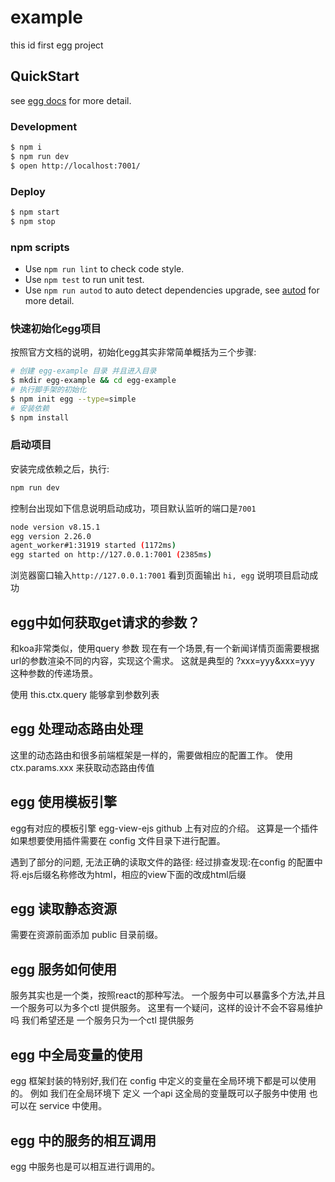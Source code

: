 # example

this id first egg project

## QuickStart

<!-- add docs here for user -->

see [egg docs][egg] for more detail.

### Development

```bash
$ npm i
$ npm run dev
$ open http://localhost:7001/
```

### Deploy

```bash
$ npm start
$ npm stop
```

### npm scripts

- Use `npm run lint` to check code style.
- Use `npm test` to run unit test.
- Use `npm run autod` to auto detect dependencies upgrade, see [autod](https://www.npmjs.com/package/autod) for more detail.

### 快速初始化egg项目
按照官方文档的说明，初始化egg其实非常简单概括为三个步骤:
```bash
# 创建 egg-example 目录 并且进入目录
$ mkdir egg-example && cd egg-example
# 执行脚手架的初始化
$ npm init egg --type=simple
# 安装依赖
$ npm install 
```

### 启动项目
安装完成依赖之后，执行:
```bash
npm run dev 
```

控制台出现如下信息说明启动成功，项目默认监听的端口是`7001`
```bash
node version v8.15.1
egg version 2.26.0
agent_worker#1:31919 started (1172ms)
egg started on http://127.0.0.1:7001 (2385ms)
```

浏览器窗口输入`http://127.0.0.1:7001` 看到页面输出 `hi, egg` 说明项目启动成功


[egg]: https://eggjs.org

## egg中如何获取get请求的参数？
和koa非常类似，使用query 参数 现在有一个场景,有一个新闻详情页面需要根据url的参数渲染不同的内容，实现这个需求。
这就是典型的 ?xxx=yyy&xxx=yyy 这种参数的传递场景。

使用
this.ctx.query 能够拿到参数列表

## egg 处理动态路由处理
这里的动态路由和很多前端框架是一样的，需要做相应的配置工作。
使用ctx.params.xxx 来获取动态路由传值

## egg 使用模板引擎
egg有对应的模板引擎 egg-view-ejs github 上有对应的介绍。
这算是一个插件 如果想要使用插件需要在 config 文件目录下进行配置。

遇到了部分的问题, 无法正确的读取文件的路径:
经过排查发现:在config 的配置中将.ejs后缀名称修改为html，相应的view下面的改成html后缀

## egg 读取静态资源
需要在资源前面添加 public 目录前缀。

## egg 服务如何使用
服务其实也是一个类，按照react的那种写法。
一个服务中可以暴露多个方法,并且一个服务可以为多个ctl 提供服务。
这里有一个疑问，这样的设计不会不容易维护吗 我们希望还是 一个服务只为一个ctl
提供服务

## egg 中全局变量的使用
egg 框架封装的特别好,我们在 config 中定义的变量在全局环境下都是可以使用的。
例如 我们在全局环境下 定义 一个api  这全局的变量既可以子服务中使用 也可以在
service 中使用。

## egg 中的服务的相互调用
egg 中服务也是可以相互进行调用的。











